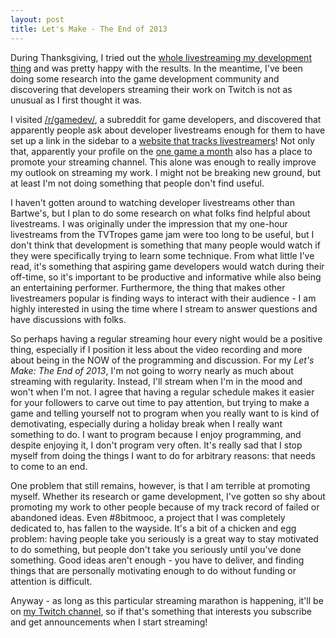 ```yaml
---
layout: post
title: Let's Make - The End of 2013
---
```

During Thanksgiving, I tried out the [whole livestreaming my development thing](http://isharacomix.org/2013/12/02/twitch-post-mortem) and was pretty happy with the results. In the meantime, I've been doing some research into the game development community and discovering that developers streaming their work on Twitch is not as unusual as I first thought it was.

I visited [/r/gamedev/](http://reddit.com/r/gamedev), a subreddit for game developers, and discovered that apparently people ask about developer livestreams enough for them to have set up a link in the sidebar to a [website that tracks livestreamers](http://blog.lunarenigma.com/streamers/)! Not only that, apparently your profile on the [one game a month](http://onegameamonth.com) also has a place to promote your streaming channel. This alone was enough to really improve my outlook on streaming my work. I might not be breaking new ground, but at least I'm not doing something that people don't find useful.

I haven't gotten around to watching developer livestreams other than Bartwe's, but I plan to do some research on what folks find helpful about livestreams. I was originally under the impression that my one-hour livestreams from the TVTropes game jam were too long to be useful, but I don't think that development is something that many people would watch if they were specifically trying to learn some technique. From what little I've read, it's something that aspiring game developers would watch during their off-time, so it's important to be productive and informative while also being an entertaining performer. Furthermore, the thing that makes other livestreamers popular is finding ways to interact with their audience - I am highly interested in using the time where I stream to answer questions and have discussions with folks.

So perhaps having a regular streaming hour every night would be a positive thing, especially if I position it less about the video recording and more about being in the NOW of the programming and discussion. For my *Let's Make: The End of 2013*, I'm not going to worry nearly as much about streaming with regularity. Instead, I'll stream when I'm in the mood and won't when I'm not. I agree that having a regular schedule makes it easier for your followers to carve out time to pay attention, but trying to make a game and telling yourself not to program when you really want to is kind of demotivating, especially during a holiday break when I really want something to do. I want to program because I enjoy programming, and despite enjoying it, I don't program very often. It's really sad that I stop myself from doing the things I want to do for arbitrary reasons: that needs to come to an end.

One problem that still remains, however, is that I am terrible at promoting myself. Whether its research or game development, I've gotten so shy about promoting my work to other people because of my track record of failed or abandoned ideas. Even #8bitmooc, a project that I was completely dedicated to, has fallen to the wayside. It's a bit of a chicken and egg problem: having people take you seriously is a great way to stay motivated to do something, but people don't take you seriously until you've done something. Good ideas aren't enough - you have to deliver, and finding things that are personally motivating enough to do without funding or attention is difficult.
 
Anyway - as long as this particular streaming marathon is happening, it'll be on [my Twitch channel](http://twitch.tv/isharacomix), so if that's something that interests you subscribe and get announcements when I start streaming!

